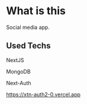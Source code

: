 

# What is this

Social media app.

## Used Techs

NextJS

MongoDB

Next-Auth


https://xtn-auth2-0.vercel.app

